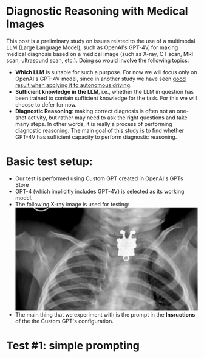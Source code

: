 # Diagnostic Reasoning with Medical Images

This post is a preliminary study on issues related to the use of a multimodal LLM (Large Language Model), such as OpenAI's GPT-4V, for making medical diagnosis based on a medical image (such as X-ray, CT scan, MRI scan, ultrasound scan, etc.). Doing so would involve the following topics:

- **Which LLM** is suitable for such a purpose. For now we will focus only on OpenAI's GPT-4V model, since in another study we have seen [good result when applying it to autonomous driving](https://github.com/kaihuchen/AutonomousBackseatDriver/blob/main/README.md).
- **Sufficient knowledge in the LLM**, i.e., whether the LLM in question has been trained to contain sufficient knowledge for the task. For this we will choose to defer for now.
- **Diagnostic Reasoning**: making correct diagnosis is often not an one-shot activity, but rather may need to ask the right questions and take many steps. In other words, it is really a process of performing diagnostic reasoning. The main goal of this study is to find whether GPT-4V has sufficient capacity to perform diagnostic reasoning. 

# Basic test setup:
- Our test is performed using Custom GPT created in OpenAI's GPTs Store
- GPT-4 (which implicitly includes GPT-4V) is selected as its working model. 
- The following X-ray image is used for testing:
![](images/X-Ray%20Squarepants%20toy%20in%20chest.jpg)
- The main thing that we experiment with is the prompt in the **Insructions** of the the Custom GPT's configuration.


# Test #1: simple prompting







